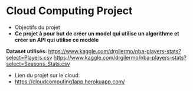 
# Cloud Computing Project 
- Objectifs du projet
- **Ce projet à pour but de créer un model qui utilise un algorithme et créer un API qui utilise ce modèle**

**Dataset utilisés:**
https://www.kaggle.com/drgilermo/nba-players-stats?select=Players.csv
https://www.kaggle.com/drgilermo/nba-players-stats?select=Seasons_Stats.csv


- Lien du projet sur le cloud: 
- https://cloudcomputing1app.herokuapp.com/
​
